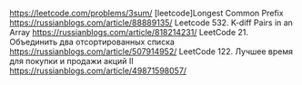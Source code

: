 
https://leetcode.com/problems/3sum/
[leetcode]Longest Common Prefix https://russianblogs.com/article/88889135/
Leetcode 532. K-diff Pairs in an Array https://russianblogs.com/article/818214231/
LeetCode 21. Объединить два отсортированных списка https://russianblogs.com/article/507914952/
LeetCode 122. Лучшее время для покупки и продажи акций II https://russianblogs.com/article/49871598057/
